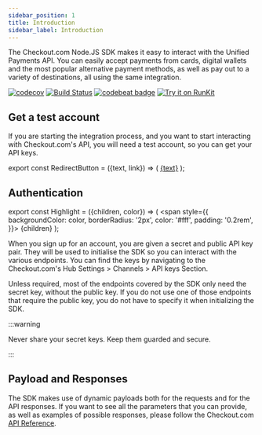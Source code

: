 ```yaml
---
sidebar_position: 1
title: Introduction
sidebar_label: Introduction
---
```


The Checkout.com Node.JS SDK makes it easy to interact with the Unified Payments API. You can easily accept payments from cards, digital wallets and the most popular alternative payment methods, as well as pay out to a variety of destinations, all using the same integration.

[![codecov](https://codecov.io/gh/checkout/checkout-sdk-node/branch/master/graph/badge.svg)](https://codecov.io/gh/checkout/checkout-sdk-node)
[![Build Status](https://travis-ci.org/checkout/checkout-sdk-node.svg?branch=master)](https://travis-ci.orgcheckout/checkout-sdk-node)
[![codebeat badge](https://codebeat.co/badges/b41734ff-7fb5-4867-94d3-ab0729bb6b69)](https://codebeat.co/projects/github-com-ioan-ghisoi-cko-checkout-node-sdk-remake)
[![Try it on RunKit](https://badge.runkitcdn.com/checkout-sdk-node.svg)](https://npm.runkit.com/checkout-sdk-node)

## Get a test account

If you are starting the integration process, and you want to start interacting with Checkout.com's API, you will need a test account, so you can get your API keys.

export const RedirectButton = ({text, link}) => (
<a
href={link}
target="\_blank"
className="get-test-account">{text}</a>
);

<RedirectButton text="Get a test account" link="https://www.checkout.com/get-test-account" />

## Authentication

export const Highlight = ({children, color}) => (
<span
style={{
      backgroundColor: color,
      borderRadius: '2px',
      color: '#fff',
      padding: '0.2rem',
    }}>
{children}
</span>
);

When you sign up for an account, you are given a secret and public API key pair. They will be used to initialise the SDK so you can interact with the various endpoints. You can find the keys by navigating to the Checkout.com's Hub <Highlight color="#1877F2">Settings > Channels > API keys Section</Highlight>.

Unless required, most of the endpoints covered by the SDK only need the secret key, without the public key. If you do not use one of those endpoints that require the public key, you do not have to specify it when initializing the SDK.

:::warning

Never share your secret keys. Keep them guarded and secure.

:::

## Payload and Responses

The SDK makes use of dynamic payloads both for the requests and for the API responses. If you want to see all the parameters that you can provide, as well as examples of possible responses, please follow the Checkout.com [API Reference](https://api-reference.checkout.com/).
